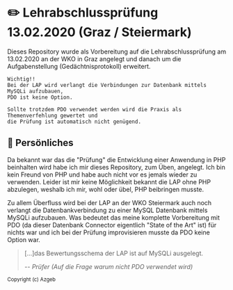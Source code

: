 
# :pencil2: Lehrabschlussprüfung 13.02.2020 (Graz / Steiermark)  
  
Dieses Repository wurde als Vorbereitung auf die Lehrabschlussprüfung am 13.02.2020 an der WKO in Graz angelegt und danach um die Aufgabenstellung (Gedächtnisprotokoll) erweitert.  
  
```  
Wichtig!!  
Bei der LAP wird verlangt die Verbindungen zur Datenbank mittels MySQLi aufzubauen,  
PDO ist keine Option.  
  
Sollte trotzdem PDO verwendet werden wird die Praxis als Themenverfehlung gewertet und  
die Prüfung ist automatisch nicht genügend. 
```
  
## :busts_in_silhouette: Persönliches  
  
Da bekannt war das die "Prüfung" die Entwicklung einer Anwendung in PHP beinhalten wird habe ich mir dieses Repository, zum Üben, angelegt. Ich bin kein Freund von PHP und habe auch nicht vor es jemals wieder zu verwenden. Leider ist mir keine Möglichkeit bekannt die LAP ohne PHP abzulegen, weshalb ich mir, wohl oder übel, PHP beibringen musste.  
  
Zu allem Überfluss wird bei der LAP an der WKO Steiermark auch noch verlangt die Datenbankverbindung zu einer MySQL Datenbank mittels MySQLi aufzubauen. Was bedeutet das meine komplette Vorbereitung mit PDO (da dieser Datenbank Connector eigentlich "State of the Art" ist) für nichts war und ich bei der Prüfung improvisieren musste da PDO keine Option war.  
> [...]das Bewertungsschema der LAP ist auf MySQLi ausgelegt.  
>  
> -- <cite>Prüfer (Auf die Frage warum nicht PDO verwendet wird)</cite>

<sub>Copyright (c)  Azgeb</sub>
